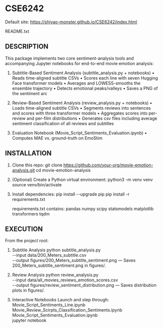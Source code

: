 # CSE6242
Default site: <https://shiyao-monster.github.io/CSE6242/index.html>

README.txt

DESCRIPTION
-----------
This package implements two core sentiment-analysis tools and accompanying Jupyter notebooks for end-to-end movie emotion analysis:

1. Subtitle-Based Sentiment Analysis (subtitle_analysis.py + notebooks)
   • Reads time-aligned subtitle CSVs
   • Scores each line with seven Hugging Face transformer models
   • Averages and LOWESS-smooths the ensemble trajectory
   • Detects emotional peaks/valleys
   • Saves a PNG of the sentiment arc

2. Review-Based Sentiment Analysis (review_analysis.py + notebooks)
   • Loads time-aligned subtitle CSVs
   • Segments reviews into sentences and scores with three transformer models
   • Aggregates scores into per-review and per-film distributions
   • Generates csv files including average sentiment classification of all reviews and subtitles

3. Evaluation Notebook (Movie_Script_Sentiments_Evaluation.ipynb)
   • Computes MAE vs. ground-truth on EmoStim

INSTALLATION
------------
1. Clone this repo:
   git clone https://github.com/your-org/movie-emotion-analysis.git
   cd movie-emotion-analysis

2. (Optional) Create a Python virtual environment:
   python3 -m venv venv
   source venv/bin/activate

3. Install dependencies:
   pip install --upgrade pip
   pip install -r requirements.txt

   requirements.txt contains:
     pandas
     numpy
     scipy
     statsmodels
     matplotlib
     transformers
     tqdm

EXECUTION
-----
From the project root:

1. Subtitle Analysis
   python subtitle_analysis.py \
     --input data/200_Meters_subtitle.csv \
     --output figures/200_Meters_subtitle_sentiment.png
   — Saves 200_Meters_subtitle_sentiment.png in figures/.

2. Review Analysis
   python review_analysis.py \
     --input data/all_movies_reviews_emotion_scores.csv \
     --output figures/review_sentiment_distribution.png
   — Saves distribution plots in figures/.

3. Interactive Notebooks
   Launch and step through:
     Movie_Script_Sentiments_Line.ipynb  
     Movie_Review_Scirpts_Classification_Sentiments.ipynb  
     Movie_Script_Sentiments_Evaluation.ipynb  
   jupyter notebook
